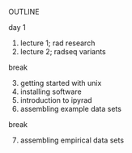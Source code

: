 OUTLINE

day 1 

1. lecture 1; rad research 
2. lecture 2; radseq variants

break

3. getting started with unix
4. installing software
5. introduction to ipyrad
6. assembling example data sets

break

7. assembling empirical data sets

